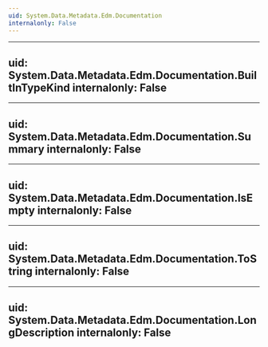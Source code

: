 ```yaml
---
uid: System.Data.Metadata.Edm.Documentation
internalonly: False
---
```


---
uid: System.Data.Metadata.Edm.Documentation.BuiltInTypeKind
internalonly: False
---

---
uid: System.Data.Metadata.Edm.Documentation.Summary
internalonly: False
---

---
uid: System.Data.Metadata.Edm.Documentation.IsEmpty
internalonly: False
---

---
uid: System.Data.Metadata.Edm.Documentation.ToString
internalonly: False
---

---
uid: System.Data.Metadata.Edm.Documentation.LongDescription
internalonly: False
---
